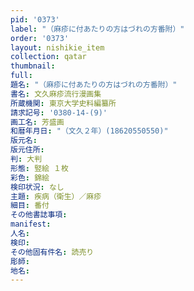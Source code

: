 ```yaml
---
pid: '0373'
label: "（麻疹に付あたりの方はづれの方番附）"
order: '0373'
layout: nishikie_item
collection: qatar
thumbnail: 
full: 
題名: "（麻疹に付あたりの方はづれの方番附）"
書名: 文久麻疹流行漫画集
所蔵機関: 東京大学史料編纂所
請求記号: '0380-14-(9)'
画工名: 芳盛画
和暦年月日: "（文久２年）(18620550550)"
版元名: 
版元住所: 
判: 大判
形態: 竪絵 １枚
彩色: 錦絵
検印状況: なし
主題: 疾病（衛生）／麻疹
細目: 番付
その他書誌事項: 
manifest: 
人名: 
検印: 
その他固有件名: 読売り
彫師: 
地名: 
---
```

